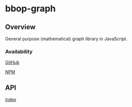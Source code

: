 # bbop-graph

## Overview

General purpose (mathematical) graph library in JavaScript.

### Availability

[GitHub](https://github.com/berkeleybop/bbop-graph)

[NPM](https://www.npmjs.com/package/bbop-graph)

## API

[index](https://berkeleybop.github.io/bbop-graph/doc/index.html)
